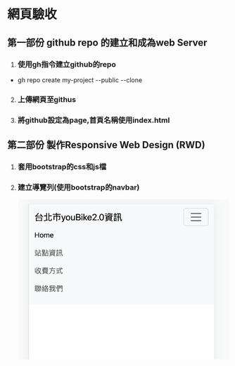# 網頁驗收
## 第一部份 github repo 的建立和成為web Server

1. ### 使用gh指令建立github的repo
  - gh repo create my-project --public --clone
  
2. ### 上傳網頁至githus

3. ### 將github設定為page,首頁名稱使用index.html

## 第二部份 製作Responsive Web Design (RWD)

1. ### 套用bootstrap的css和js檔
   
2. ### 建立導覽列(使用bootstrap的navbar)
   ![](images/pic1.png)



